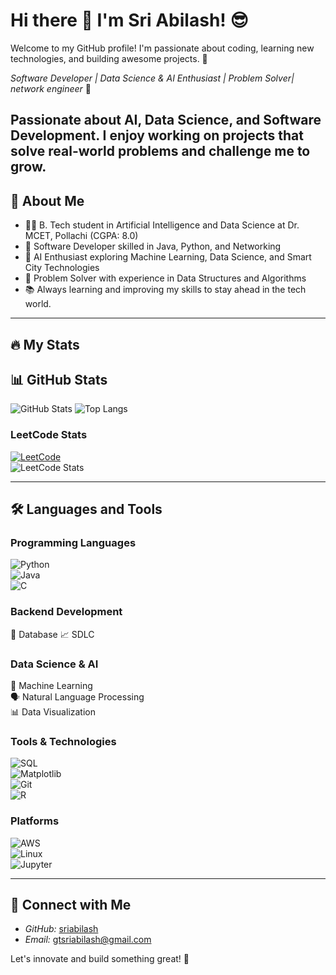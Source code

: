 # Hi there 👋 I'm Sri Abilash! 😎  

 Welcome to my GitHub profile! I'm passionate about coding, learning new technologies, and building awesome projects. 🚀
 
*Software Developer | Data Science & AI Enthusiast | Problem Solver| network engineer* 🚀  
 
Passionate about AI, Data Science, and Software Development. I enjoy working on projects that solve real-world problems and challenge me to grow. 
---  
## 🌟 About Me  

- 👨‍💻 B. Tech student in Artificial Intelligence and Data Science at Dr. MCET, Pollachi (CGPA: 8.0)  
- 💪 Software Developer skilled in Java, Python, and Networking  
- 🤖 AI Enthusiast exploring Machine Learning, Data Science, and Smart City Technologies  
- 🎉 Problem Solver with experience in Data Structures and Algorithms
- 📚 Always learning and improving my skills to stay ahead in the tech world.  

---  
## 🔥 My Stats  
 
## 📊 GitHub Stats

![GitHub Stats](https://github-readme-stats.vercel.app/api?username=Sriabilash&show_icons=true&theme=radical)
![Top Langs](https://github-readme-stats.vercel.app/api/top-langs/?username=Sriabilash&layout=compact&theme=radical)

### LeetCode Stats  
[![LeetCode](https://img.shields.io/badge/LeetCode-Profile-blue)](https://leetcode.com/u/sriabilash/)  
![LeetCode Stats](https://leetcard.jacoblin.cool/sriabilash?theme=dark&font=Roboto&solved=126)  

---  
## 🛠 Languages and Tools  

### Programming Languages  
![Python](https://img.shields.io/badge/Python-3776AB?style=for-the-badge&logo=python&logoColor=white)  
![Java](https://img.shields.io/badge/Java-ED8B00?style=for-the-badge&logo=java&logoColor=white)  
![C](https://img.shields.io/badge/C-00599C?style=for-the-badge&logo=c&logoColor=white)  

### Backend Development  
🔗 Database 
📈 SDLC  

### Data Science & AI  
🤖 Machine Learning  
🗣️ Natural Language Processing  
📊 Data Visualization  

### Tools & Technologies  
![SQL](https://img.shields.io/badge/SQL-4479A1?style=for-the-badge&logo=sql&logoColor=white)  
![Matplotlib](https://img.shields.io/badge/Matplotlib-11557C?style=for-the-badge&logo=python&logoColor=white)  
![Git](https://img.shields.io/badge/Git-F05032?style=for-the-badge&logo=git&logoColor=white)  
![R](https://img.shields.io/badge/R-276DC3?style=for-the-badge&logo=r&logoColor=white)  

### Platforms  
![AWS](https://img.shields.io/badge/AWS-232F3E?style=for-the-badge&logo=amazon-aws&logoColor=white)  
![Linux](https://img.shields.io/badge/Linux-FCC624?style=for-the-badge&logo=linux&logoColor=black)  
![Jupyter](https://img.shields.io/badge/Jupyter-F37626?style=for-the-badge&logo=jupyter&logoColor=white)  

---  
## 💼 Connect with Me  

- *GitHub:* [sriabilash](https://github.com/sriabilash)  
- *Email:* gtsriabilash@gmail.com  

Let's innovate and build something great! 🚀
